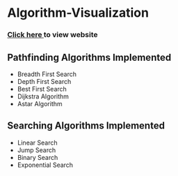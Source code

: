 # Algorithm-Visualization

### <a href = "https://algovisualizer-2pbh.onrender.com/"> Click here </a> to view website

## Pathfinding Algorithms Implemented

* Breadth First Search
* Depth First Search
* Best First Search
* Dijkstra Algorithm
* Astar Algorithm

## Searching Algorithms Implemented

* Linear Search
* Jump Search
* Binary Search
* Exponential Search